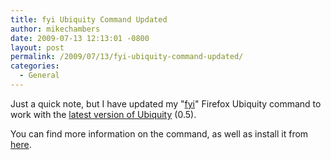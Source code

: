 ```yaml
---
title: fyi Ubiquity Command Updated
author: mikechambers
date: 2009-07-13 12:13:01 -0800
layout: post
permalink: /2009/07/13/fyi-ubiquity-command-updated/
categories:
  - General
---
```


Just a quick note, but I have updated my "[fyi][1]" Firefox Ubiquity command to work with the [latest version of Ubiquity][2] (0.5).

You can find more information on the command, as well as install it from [here][1].

 [1]: http://www.mikechambers.com/blog/2008/08/31/firefox-ubiquity-command-fyi/
 [2]: http://labs.mozilla.com/2009/07/ubiquity-0-5/